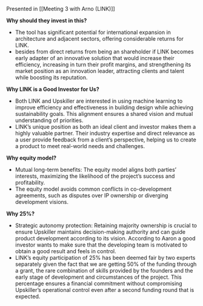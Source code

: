 Presented in [[Meeting 3 with Arno (LINK)]]

**Why should they invest in this?**

- The tool has significant potential for international expansion in architecture and adjacent sectors, offering considerable returns for LINK.
- besides from direct returns from being an shareholder if LINK becomes early adapter of an innovative solution that would increase their efficiency, increasing in turn their profit margins, and strengthening its market position as an innovation leader, attracting clients and talent while boosting its reputation.

**Why LINK is a Good Investor for Us?**

- Both LINK and Upskiller are interested in using machine learning to improve efficiency and effectiveness in building design while achieving sustainability goals. This alignment ensures a shared vision and mutual understanding of priorities.
- LINK’s unique position as both an ideal client and investor makes them a highly valuable partner. Their industry expertise and direct relevance as a user provide feedback from a client’s perspective, helping us to create a product to meet real-world needs and challenges. 

**Why equity model?**

- Mutual long-term benefits: The equity model aligns both parties’ interests, maximizing the likelihood of the project’s success and profitability.
- The equity model avoids common conflicts in co-development agreements, such as disputes over IP ownership or diverging development visions.

**Why 25%?**

- Strategic autonomy protection: Retaining majority ownership is crucial to ensure Upskiller maintains decision-making authority and can guide product development according to its vision. According to Aaron a good investor wants to make sure that the developing team is motivated to obtain a good result and feels in control.
- LINK’s equity participation of 25% has been deemed fair by two experts separately given the fact that we are getting 50% of the funding through a grant, the rare combination of skills provided by the founders and the early stage of development and circumstances of the project. This percentage ensures a financial commitment without compromising Upskiller’s operational control even after a second funding round that is expected. 